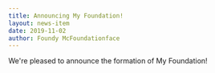 ```yaml
---
title: Announcing My Foundation!
layout: news-item
date: 2019-11-02
author: Foundy McFoundationface
---
```


We're pleased to announce the formation of My Foundation!